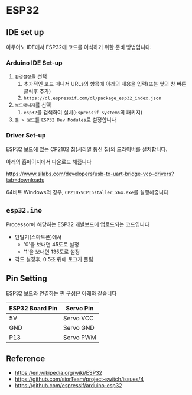 # ESP32

## IDE set up

아두이노 IDE에서 ESP32에 코드를 이식하기 위한 준비 방법입니다.

### Arduino IDE Set-up

1. `환경설정`을 선택
   1. 추가적인 보드 매니저 URLs의 항목에 아래의 내용을 입력(또는 옆의 창 버튼 클릭후 추가)
   2. `https://dl.espressif.com/dl/package_esp32_index.json`
2. `보드매니저`를 선택
   1. `esp32`를 검색하여 설치(`Espressif Systems`의 패키지)
3. `툴 > 보드`를 `ESP32 Dev Modules`로 설정합니다

### Driver Set-up

ESP32 보드에 있는 CP2102 칩(시리얼 통신 칩)의 드라이버를 설치합니다.

아래의 홈페이지에서 다운로드 해줍니다

https://www.silabs.com/developers/usb-to-uart-bridge-vcp-drivers?tab=downloads

64비트 Windows의 경우, `CP210xVCPInstaller_x64.exe`를 실행해줍니다

## `esp32.ino`

Processor에 해당하는 ESP32 개발보드에 업로드되는 코드입니다

- 단말기(스마트폰)에서
  - '0'을 보내면 45도로 설정
  - '1'을 보내면 135도로 설정
- 각도 설정후, 0.5초 뒤에 토크가 풀림

## Pin Setting

ESP32 보드와 연결하는 핀 구성은 아래와 같습니다

ESP32 Board Pin | Servo Pin
----|----
  5V|Servo VCC
 GND|Servo GND
 P13|Servo PWM


## Reference

- https://en.wikipedia.org/wiki/ESP32
- https://github.com/siorTeam/project-switch/issues/4
- https://github.com/espressif/arduino-esp32
